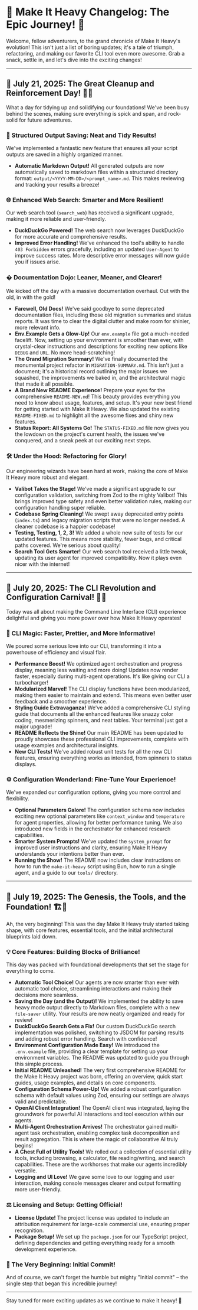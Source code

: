 # 🚀 Make It Heavy Changelog: The Epic Journey! 🚀

Welcome, fellow adventurers, to the grand chronicle of Make It Heavy's evolution! This isn't just a list of boring updates; it's a tale of triumph, refactoring, and making our favorite CLI tool even more awesome. Grab a snack, settle in, and let's dive into the exciting changes!

---

## 📅 July 21, 2025: The Great Cleanup and Reinforcement Day! 🧹✨

What a day for tidying up and solidifying our foundations! We've been busy behind the scenes, making sure everything is spick and span, and rock-solid for future adventures.

### 💾 Structured Output Saving: Neat and Tidy Results!

We've implemented a fantastic new feature that ensures all your script outputs are saved in a highly organized manner.

- **Automatic Markdown Output!** All generated outputs are now automatically saved to markdown files within a structured directory format: `output/<YYYY-MM-DD>/<prompt_name>.md`. This makes reviewing and tracking your results a breeze!

### 🌐 Enhanced Web Search: Smarter and More Resilient!

Our web search tool (`search_web`) has received a significant upgrade, making it more reliable and user-friendly.

- **DuckDuckGo Powered!** The web search now leverages DuckDuckGo for more accurate and comprehensive results.
- **Improved Error Handling!** We've enhanced the tool's ability to handle `403 Forbidden` errors gracefully, including an updated `User-Agent` to improve success rates. More descriptive error messages will now guide you if issues arise.

### � Documentation Dojo: Leaner, Meaner, and Clearer!

We kicked off the day with a massive documentation overhaul. Out with the old, in with the gold!

- **Farewell, Old Docs!** We've said goodbye to some deprecated documentation files, including those old migration summaries and status reports. It was time to clear the digital clutter and make room for shinier, more relevant info.
- **Env.Example Gets a Glow-Up!** Our `env.example` file got a much-needed facelift. Now, setting up your environment is smoother than ever, with crystal-clear instructions and descriptions for exciting new options like `DEBUG` and `URL`. No more head-scratching!
- **The Grand Migration Summary!** We've finally documented the monumental project refactor in `MIGRATION-SUMMARY.md`. This isn't just a document; it's a historical record outlining the major issues we squashed, the improvements we baked in, and the architectural magic that made it all possible.
- **A Brand New README Experience!** Prepare your eyes for the comprehensive `README-NEW.md`! This beauty provides everything you need to know about usage, features, and setup. It's your new best friend for getting started with Make It Heavy. We also updated the existing `README-FIXED.md` to highlight all the awesome fixes and shiny new features.
- **Status Report: All Systems Go!** The `STATUS-FIXED.md` file now gives you the lowdown on the project's current health, the issues we've conquered, and a sneak peek at our exciting next steps.

### 🛠️ Under the Hood: Refactoring for Glory!

Our engineering wizards have been hard at work, making the core of Make It Heavy more robust and elegant.

- **Valibot Takes the Stage!** We've made a significant upgrade to our configuration validation, switching from Zod to the mighty Valibot! This brings improved type safety and even better validation rules, making our configuration handling super reliable.
- **Codebase Spring Cleaning!** We swept away deprecated entry points (`index.ts`) and legacy migration scripts that were no longer needed. A cleaner codebase is a happier codebase!
- **Testing, Testing, 1, 2, 3!** We added a whole new suite of tests for our updated features. This means more stability, fewer bugs, and critical paths covered. We're serious about quality!
- **Search Tool Gets Smarter!** Our web search tool received a little tweak, updating its user agent for improved compatibility. Now it plays even nicer with the internet!

---

## 📅 July 20, 2025: The CLI Revolution and Configuration Carnival! 🎡🚀

Today was all about making the Command Line Interface (CLI) experience delightful and giving you more power over how Make It Heavy operates!

### 🌟 CLI Magic: Faster, Prettier, and More Informative!

We poured some serious love into our CLI, transforming it into a powerhouse of efficiency and visual flair.

- **Performance Boost!** We optimized agent orchestration and progress display, meaning less waiting and more doing! Updates now render faster, especially during multi-agent operations. It's like giving our CLI a turbocharger!
- **Modularized Marvel!** The CLI display functions have been modularized, making them easier to maintain and extend. This means even better user feedback and a smoother experience.
- **Styling Guide Extravaganza!** We've added a comprehensive CLI styling guide that documents all the enhanced features like snazzy color coding, mesmerizing spinners, and neat tables. Your terminal just got a major upgrade!
- **README Reflects the Shine!** Our main README has been updated to proudly showcase these professional CLI improvements, complete with usage examples and architectural insights.
- **New CLI Tests!** We've added robust unit tests for all the new CLI features, ensuring everything works as intended, from spinners to status displays.

### ⚙️ Configuration Wonderland: Fine-Tune Your Experience!

We've expanded our configuration options, giving you more control and flexibility.

- **Optional Parameters Galore!** The configuration schema now includes exciting new optional parameters like `context_window` and `temperature` for agent properties, allowing for better performance tuning. We also introduced new fields in the orchestrator for enhanced research capabilities.
- **Smarter System Prompts!** We've updated the `system_prompt` for improved user instructions and clarity, ensuring Make It Heavy understands your intentions better than ever.
- **Running the Show!** The README now includes clear instructions on how to run the `make-it-heavy` script using Bun, how to run a single agent, and a guide to our `tools/` directory.

---

## 📅 July 19, 2025: The Genesis, the Tools, and the Foundation! 🏗️🌟

Ah, the very beginning! This was the day Make It Heavy truly started taking shape, with core features, essential tools, and the initial architectural blueprints laid down.

### 💡 Core Features: Building Blocks of Brilliance!

This day was packed with foundational developments that set the stage for everything to come.

- **Automatic Tool Choice!** Our agents are now smarter than ever with automatic tool choice, streamlining interactions and making their decisions more seamless.
- **Saving the Day (and the Output)!** We implemented the ability to save heavy mode output directly to Markdown files, complete with a new `file-saver` utility. Your results are now neatly organized and ready for review!
- **DuckDuckGo Search Gets a Fix!** Our custom DuckDuckGo search implementation was polished, switching to JSDOM for parsing results and adding robust error handling. Search with confidence!
- **Environment Configuration Made Easy!** We introduced the `.env.example` file, providing a clear template for setting up your environment variables. The README was updated to guide you through this simple process.
- **Initial README Unleashed!** The very first comprehensive README for the Make It Heavy project was born, offering an overview, quick start guides, usage examples, and details on core components.
- **Configuration Schema Power-Up!** We added a robust configuration schema with default values using Zod, ensuring our settings are always valid and predictable.
- **OpenAI Client Integration!** The OpenAI client was integrated, laying the groundwork for powerful AI interactions and tool execution within our agents.
- **Multi-Agent Orchestration Arrives!** The orchestrator gained multi-agent task orchestration, enabling complex task decomposition and result aggregation. This is where the magic of collaborative AI truly begins!
- **A Chest Full of Utility Tools!** We rolled out a collection of essential utility tools, including browsing, a calculator, file reading/writing, and search capabilities. These are the workhorses that make our agents incredibly versatile.
- **Logging and UI Love!** We gave some love to our logging and user interaction, making console messages clearer and output formatting more user-friendly.

### ⚖️ Licensing and Setup: Getting Official!

- **License Update!** The project license was updated to include an attribution requirement for large-scale commercial use, ensuring proper recognition.
- **Package Setup!** We set up the `package.json` for our TypeScript project, defining dependencies and getting everything ready for a smooth development experience.

### 👶 The Very Beginning: Initial Commit!

And of course, we can't forget the humble but mighty "Initial commit" – the single step that began this incredible journey!

---

Stay tuned for more exciting updates as we continue to make it heavy! 💪
